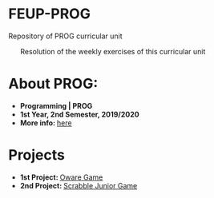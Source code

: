 # FEUP-PROG
Repository of PROG curricular unit<br>
<ul type="none">
  <li>Resolution of the weekly exercises of this curricular unit</li>
</ul>
 

# About PROG:
<ul>
    <li><strong>Programming | PROG</strong></li>
    <li><strong>1st Year, 2nd Semester, 2019/2020</strong></li>
    <li><strong>More info: </strong><a href="https://sigarra.up.pt/feup/pt/ucurr_geral.ficha_uc_view?pv_ocorrencia_id=436430">here</a></li>
</ul>

# Projects

<ul>
  <li><strong>1st Project: </strong><a href="https://github.com/TiagoCaldaSilva/FEUP-PROG/tree/master/Projetos/1_PROJETO-OWARE%20GAME">Oware Game</a></li>
  <li><strong>2nd Project: </strong><a href="https://github.com/TiagoCaldaSilva/FEUP-PROG/tree/master/Projetos/2_PROJETO-SCRABBLE%20JR">Scrabble Junior Game</a></li>
</ul>
